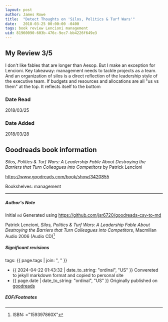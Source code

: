 ```yaml
---
layout: post
author: James Rowe
title:  "Detect Thoughts on 'Silos, Politics & Turf Wars'"
date:   2018-03-25 00:00:00 -0400
tags: book review Lencioni management
uid: 81960090-603b-476c-9ec7-bb4226f649e3
---
```


<!-- highly dependent on how you personally use jekyll templates, and how you want this to show up -->
<!-- escape any jekyll keys with double brackets -->

## My Review 3/5

I don't like fables that are longer than Aesop. But I make an exception for Lencioni. Key takeaway: management needs to tackle projects as a team. And an organization of silos is a direct reflection of the leadership style of the executive team. If budgets and resources and allocations are all "us vs them" at the top. It reflects itself to the bottom

### Date Read
2018/03/25

### Date Added
2018/03/28

## Goodreads book information

*Silos, Politics & Turf Wars: A Leadership Fable About Destroying the Barriers that Turn Colleagues into Competitors* by Patrick Lencioni

https://www.goodreads.com/book/show/3420855

Bookshelves: management

---

##### Author's Note

Initial `md` Generated using https://github.com/jsr6720/goodreads-csv-to-md

Patrick Lencioni, *Silos, Politics & Turf Wars: A Leadership Fable About Destroying the Barriers that Turn Colleagues into Competitors*,  Macmillan Audio 2006 (Audio CD)[^1]

##### Significant revisions

tags: {{ page.tags | join: ", " }} <!-- todo move this somewhere -->

- {{ 2024-04-22 01:43:32 | date_to_string: "ordinal", "US" }} Convereted to jekyll markdown format and copied to personal site
- {{ page.date | date_to_string: "ordinal", "US" }} Originally published on [goodreads](https://www.goodreads.com)

##### EOF/Footnotes

[^1]: ISBN: ="159397860X"